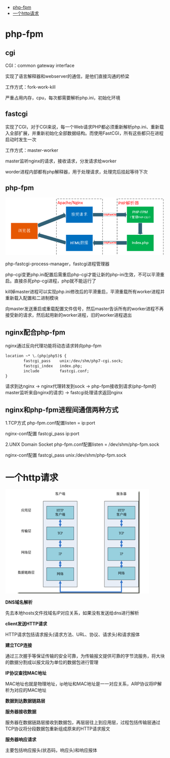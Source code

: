 <!-- GFM-TOC -->
* [php-fpm](#php-fpm)
* [一个http请求](#一个http请求)
<!-- GFM-TOC -->



# php-fpm
## cgi
CGI：common gateway interface

实现了语言解释器和webserver的通信，是他们直接沟通的桥梁

工作方式：fork-work-kill

严重占用内存，cpu，每次都需要解析php.ini，初始化环境
 
## fastcgi
实现了CGI，对于CGI来说，每一个Web请求PHP都必须重新解析php.ini、重新载入全部扩展，并重新初始化全部数据结构。而使用FastCGI，所有这些都只在进程启动时发生一次

工作方式：master-worker

master监听nginx的请求，接收请求，分发请求给worker

worder进程内部都有php解释器，用于处理请求，处理完后挂起等待下次

## php-fpm

![image](https://github.com/Wang520YY/wiki/blob/master/images/php-fpm.png)

php-fastcgi-process-manager，fastcgi进程管理器

php-cgi变更php.ini配置后需重启php-cgi才能让新的php-ini生效，不可以平滑重启。直接杀死php-cgi进程，php就不能运行了

kill掉master进程可以实现php.ini修改后的平滑重启，平滑重载所有worker进程并重新载入配置和二进制模块

向master发送重启或重载配置文件信号，然后master告诉所有的worker进程不再接受新的请求，然后起用新的worker进程，旧的worker进程退出

## nginx配合php-fpm
nginx通过反向代理功能将动态请求转向php-fpm
```
location ~* \.(php|php5)$ {
        fastcgi_pass    unix:/dev/shm/php7-cgi.sock;
        fastcgi_index   index.php;
        include         fastcgi.conf;
}
```
请求到达nginx -> nginx代理转发到sock -> php-fpm接收到请求(php-fpm的master监听来自nginx的请求) -> fastcgi处理请求返回nginx

## nginx和php-fpm进程间通信两种方式
1.TCP方式
php-fpm.conf配置listen = ip:port

nginx-conf配置 fastcgi_pass ip:port

2.UNIX Domain Socket
php-fpm.conf配置listen = /dev/shm/php-fpm.sock

nginx-conf配置 fastcgi_pass unix:/dev/shm/php-fpm.sock

# 一个http请求
![image](https://github.com/Wang520YY/wiki/blob/master/images/http.png)

**DNS域名解析**

先去本地hosts文件找域名IP对应关系，如果没有发送给dns进行解析

**client发送HTTP请求**

HTTP请求包括请求报头(请求方法、URL、协议、请求头)和请求报体

**建立TCP连接**

通过三次握手等保证传输的安全可靠，为传输报文提供可靠的字节流服务，将大块的数据分割成以报文段为单位的数据包进行管理

**IP协议查找MAC地址**

MAC地址也就是物理地址，ip地址和MAC地址是一一对应关系，ARP协议将IP解析为对应的MAC地址

**数据到达数据链路层**

**服务器接收数据**

服务器在数据链路层接收到数据包，再层层往上到应用层，过程包括传输层通过TCP协议将分段数据包重新组成原来的HTTP请求报文

**服务器响应请求**

主要包括响应报头(状态码，响应头)和响应报体
